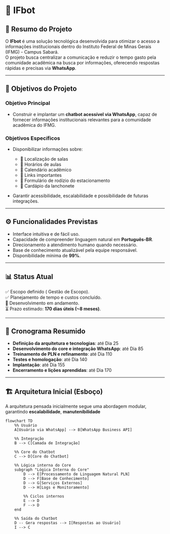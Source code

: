 # 🤖 IFbot 

## 📌 Resumo do Projeto
O **IFbot** é uma solução tecnológica desenvolvida para otimizar o acesso a informações institucionais dentro do Instituto Federal de Minas Gerais (IFMG) - Campus Sabará.  
O projeto busca centralizar a comunicação e reduzir o tempo gasto pela comunidade acadêmica na busca por informações, oferecendo respostas rápidas e precisas via **WhatsApp**.

---

## 🎯 Objetivos do Projeto

### Objetivo Principal
- Construir e implantar um **chatbot acessível via WhatsApp**, capaz de fornecer informações institucionais relevantes para a comunidade acadêmica do IFMG.

### Objetivos Específicos
- Disponibilizar informações sobre:
  - 📍 Localização de salas  
  - 📅 Horários de aulas  
  - 📆 Calendário acadêmico  
  - 🔗 Links importantes  
  - 📝 Formulário de rodízio do estacionamento  
  - 🍴 Cardápio da lanchonete  

- Garantir acessibilidade, escalabilidade e possibilidade de futuras integrações.  

---

## ⚙️ Funcionalidades Previstas
- Interface intuitiva e de fácil uso.  
- Capacidade de compreender linguagem natural em **Português-BR**.  
- Direcionamento a atendimento humano quando necessário.  
- Base de conhecimento atualizável pela equipe responsável.  
- Disponibilidade mínima de **99%**.  

---

## 📊 Status Atual
✅ Escopo definido ( Gestão de Escopo).  
✅ Planejamento de tempo e custos concluído.  
🔄 Desenvolvimento em andamento.  
⏳ Prazo estimado: **170 dias úteis (~8 meses)**.  

---

## 📅 Cronograma Resumido
- **Definição da arquitetura e tecnologias**: até Dia 25  
- **Desenvolvimento do core e integração WhatsApp**: até Dia 85  
- **Treinamento de PLN e refinamento**: até Dia 110  
- **Testes e homologação**: até Dia 140  
- **Implantação**: até Dia 155  
- **Encerramento e lições aprendidas**: até Dia 170  

---

## 🏗️ Arquitetura Inicial (Esboço)

A arquitetura pensada inicialmente segue uma abordagem modular, garantindo **escalabilidade**, **manutenibilidade**  
```mermaid
flowchart TD
    %% Usuário
    A[Usuário via WhatsApp] --> B[WhatsApp Business API]

    %% Integração
    B --> C[Camada de Integração]

    %% Core do Chatbot
    C --> D[Core do Chatbot]

    %% Lógica interna do Core
    subgraph "Lógica Interna do Core"
        D --> E[Processamento de Linguagem Natural PLN]
        D --> F[Base de Conhecimento]
        D --> G[Serviços Externos]
        D --> H[Logs e Monitoramento]

        %% Ciclos internos
        E --> D
        F --> D
    end

    %% Saída do Chatbot
    D -- Gera respostas --> I[Respostas ao Usuário]
    I --> C

